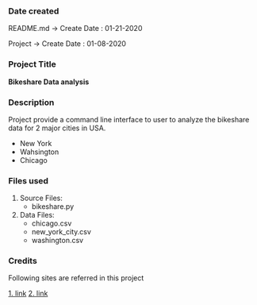 ### Date created
README.md -> Create Date : 01-21-2020

Project   -> Create Date : 01-08-2020

### Project Title
**Bikeshare Data analysis**

### Description
Project provide a command line interface to user to analyze the bikeshare data for 2 major cities in USA.
* New York
* Wahsington
* Chicago

### Files used
1. Source Files:
	* bikeshare.py
2. Data Files:
	* chicago.csv  
	* new_york_city.csv  
	* washington.csv

### Credits
Following sites are referred in this project

[1. link][1] 
[2. link][2]


[1]: https://www.tutorialspoint.com/python_pandas/python_pandas_groupby.htm
[2]: https://realpython.com/pandas-groupby/
